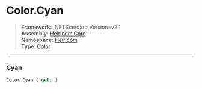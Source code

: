 # Color.Cyan

> **Framework**: .NETStandard,Version=v2.1  
> **Assembly**: [Heirloom.Core][0]  
> **Namespace**: [Heirloom][0]  
> **Type**: [Color][1]

--------------------------------------------------------------------------------

### Cyan

```cs
Color Cyan { get; }
```

[0]: ../Heirloom.Core.md
[1]: Heirloom.Color.md

